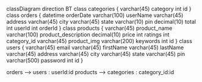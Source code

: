 classDiagram
direction BT
class categories {
   varchar(45) category
   int id
}
class orders {
   datetime orderDate
   varchar(100) userName
   varchar(45) address
   varchar(45) city
   varchar(45) state
   varchar(10) pin
   decimal(10) total
   int userId
   int orderId
}
class products {
   varchar(45) product_name
   varchar(100) product_description
   decimal(10) price
   int ratings
   int category_id
   varchar(45) product_img
   varchar(200) keywords
   int id
}
class users {
   varchar(45) email
   varchar(45) firstName
   varchar(45) lastName
   varchar(45) address
   varchar(45) city
   varchar(45) state
   varchar(45) pin
   varchar(500) password
   int id
}

orders  -->  users : userId:id
products  -->  categories : category_id:id
